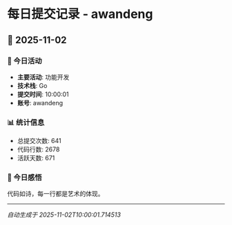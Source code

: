 # 每日提交记录 - awandeng

## 📅 2025-11-02

### 🎯 今日活动
- **主要活动**: 功能开发
- **技术栈**: Go
- **提交时间**: 10:00:01
- **账号**: awandeng

### 📊 统计信息
- 总提交次数: 641
- 代码行数: 2678
- 活跃天数: 671

### 💭 今日感悟
代码如诗，每一行都是艺术的体现。

---
*自动生成于 2025-11-02T10:00:01.714513*
